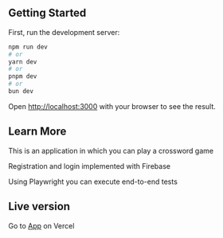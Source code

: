 ## Getting Started

First, run the development server:

```bash
npm run dev
# or
yarn dev
# or
pnpm dev
# or
bun dev
```

Open [http://localhost:3000](http://localhost:3000) with your browser to see the result.

## Learn More
This is an application in which you can play a crossword game

Registration and login implemented with Firebase

Using Playwright you can execute end-to-end tests

## Live version

Go to [App](https://crossword-beta-three.vercel.app/) on Vercel
